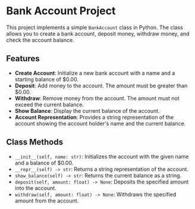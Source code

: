 # Bank Account Project

This project implements a simple `BankAccount` class in Python. The class allows you to create a bank account, deposit money, withdraw money, and check the account balance.

## Features

- **Create Account**: Initialize a new bank account with a name and a starting balance of $0.00.
- **Deposit**: Add money to the account. The amount must be greater than $0.00.
- **Withdraw**: Remove money from the account. The amount must not exceed the current balance.
- **Show Balance**: Display the current balance of the account.
- **Account Representation**: Provides a string representation of the account showing the account holder's name and the current balance.

## Class Methods

- `__init__(self, name: str)`: Initializes the account with the given name and a balance of $0.00.
- `__repr__(self) -> str`: Returns a string representation of the account.
- `show_balance(self) -> str`: Returns the current balance as a string.
- `deposit(self, amount: float) -> None`: Deposits the specified amount into the account.
- `withdraw(self, amount: float) -> None`: Withdraws the specified amount from the account.
